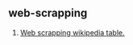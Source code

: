 
## web-scrapping
1. [Web scrapping wikipedia table.](https://github.com/basilkjose/web-scrapping/tree/main/wikipedia%20web%20scrapping%20using%20requests%20and%20BeautifulSoup)
